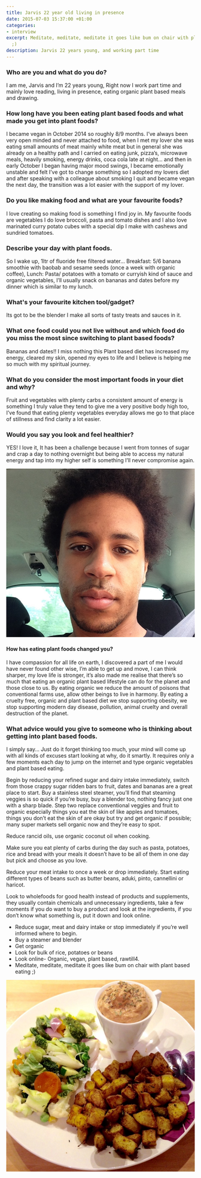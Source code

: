 ```yaml
---
title: Jarvis 22 year old living in presence
date: 2015-07-03 15:37:00 +01:00
categories:
- interview
excerpt: Meditate, meditate, meditate it goes like bum on chair with plant based eating
  ;)
description: Jarvis 22 years young, and working part time
---
```


### Who are you and what do you do?
I am me, Jarvis and I’m 22 years young, Right now I work part time and mainly love reading, living in presence, eating organic plant based meals and drawing.

### How long have you been eating plant based foods and what made you get into plant foods?
I became vegan in October 2014 so roughly 8/9 months. I’ve always been very open minded and never attached to food, when I met my lover she was eating small amounts of meat mainly white meat but in general she was already on a healthy path and I carried on eating junk, pizza’s, microwave meals, heavily smoking, energy drinks, coca cola late at night… and then in early October I  began having major mood swings, I became emotionally unstable and felt I’ve got to change something so I adopted my lovers diet and after speaking with a colleague about smoking I quit and became vegan the next day, the transition was a lot easier with the support of my lover.

### Do you like making food and what are your favourite foods? 
I love creating so making food is something I find joy in. My favourite foods are vegetables I do love broccoli, pasta and tomato dishes and I also love marinated curry potato cubes with a special dip I make with cashews and sundried tomatoes.

### Describe your day with plant foods.
So I wake up, 1ltr of fluoride free filtered water… Breakfast: 5/6 banana smoothie with baobab and sesame seeds (once a week with organic coffee), Lunch: Pasta/ potatoes with a tomato or curryish kind of sauce and organic vegetables, I’ll usually snack on bananas and dates before my dinner which is similar to my lunch.  

### What's your favourite kitchen tool/gadget?
Its got to be the blender I make all sorts of tasty treats and sauces in it.

### What one food could you not live without and which food do you miss the most since switching to plant based foods?
Bananas and dates!! I miss nothing this Plant based diet has increased my energy, cleared my skin, opened my eyes to life and I believe is helping me so much with my spiritual journey.

### What do you consider the most important foods in your diet and why?
Fruit and vegetables with plenty carbs a consistent amount of energy is something I truly value they tend to give me a very positive body high too, I’ve found that eating plenty vegetables everyday allows me go to that place of stillness and find clarity a lot easier.

### Would you say you look and feel healthier?
YES! I love it, It has been a challenge because I went from tonnes of sugar and crap a day to nothing overnight but being able to access my natural energy and tap into my higher self is something I’ll never compromise again.

![jarvis selfie](/uploads/jarvis-selfie.jpg)

#### How has eating plant foods changed you?
I have compassion for all life on earth, I discovered a part of me I would have never found other wise, I’m able to get up and move, I can think sharper, my love life is stronger, it’s also made me realise that there’s so much that eating an organic plant based lifestyle can do for the planet and those close to us. By eating organic we reduce the amount of poisons that conventional farms use, allow other beings to live in harmony. By eating a cruelty free, organic and plant based diet we stop supporting obesity, we stop supporting modern day disease, pollution, animal cruelty and overall destruction of the planet.

### What advice would you give to someone who is thinking about getting into plant based foods.
I simply say… Just do it forget thinking too much, your mind will come up with all kinds of excuses start looking at why, do it smartly. It requires only a few moments each day to jump on the internet and type organic vegetables and plant based eating.

Begin by reducing your refined sugar and dairy intake immediately, switch from those crappy sugar ridden bars to fruit, dates and bananas are a great place to start. Buy a stainless steel steamer, you’ll find that steaming veggies is so quick if you’re busy, buy a blender too, nothing fancy just one with a sharp blade. Step two replace conventional veggies and fruit to organic especially things you eat the skin of like apples and tomatoes, things you don’t eat the skin of are okay but try and get organic if possible; many super markets sell organic now and they’re easy to spot.

Reduce rancid oils, use organic coconut oil when cooking.

Make sure you eat plenty of carbs during the day such as pasta, potatoes, rice and bread with your meals it doesn’t have to be all of them in one day but pick and choose as you love.

Reduce your meat intake to once a week or drop immediately. Start eating different types of beans such as butter beans, aduki, pinto, cannellini or haricot.

Look to wholefoods for good health instead of products and supplements, they usually contain chemicals and unnecessary ingredients, take a few moments if you do want to buy a product and look at the ingredients, if you don’t know what something is, put it down and look online.

* Reduce sugar, meat and dairy intake or stop immediately if you’re well informed where to begin.
* Buy a steamer and blender
* Get organic
* Look for bulk of rice, potatoes or beans
* Look online- Organic, vegan, plant based, rawtill4.
* Meditate, meditate, meditate it goes like bum on chair with plant based eating ;)

![what jarvis eats](/uploads/jarvis-food.jpg)
